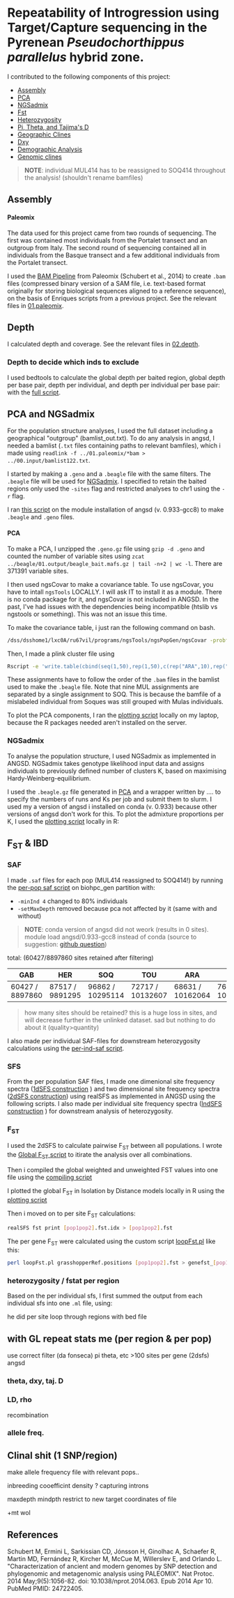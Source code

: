 # Repeatability of Introgression using Target/Capture sequencing in the Pyrenean <i>Pseudochorthippus parallelus</i> hybrid zone.

I contributed to the following components of this project: 
- [Assembly](/01.paleomix/)
- [PCA](/04.pca)
- [NGSadmix](/05.ngsadmix/)
- [Fst](/08.fst/)
- [Heterozygosity](/09.hz/)
- [Pi, Theta, and Tajima's D](/10.pi_theta_taj/)
- [Geographic Clines](/11.hzar/)
- [Dxy](/12.dxy/)
- [Demographic Analysis](/13.dadi/)
- [Genomic clines](/14.gghybrid)

> **NOTE**: individual MUL414 has to be reassigned to SOQ414 throughout the analysis! (shouldn't rename bamfiles)

## Assembly
#### Paleomix
The data used for this project came from two rounds of sequencing. The first was contained most individuals from the Portalet transect and an outgroup from Italy. The second round of sequencing contained all in individuals from the Basque transect and a few additional individuals from the Portalet transect.

I used the [BAM Pipeline](https://paleomix.readthedocs.io/en/stable/bam_pipeline/index.html) from Paleomix (Schubert et al., 2014) to create ``.bam`` files (compressed binary version of a SAM file, i.e. text-based format originally for storing biological sequences aligned to a reference sequence), on the basis of Enriques scripts from a previous project. See the relevant files in [01.paleomix](/01.paleomix/README.md).

## Depth

I calculated depth and coverage. See the relevant files in [02.depth](02.depth/).

### Depth to decide which inds to exclude 

I used bedtools to calculate the global depth per baited region, global depth per base pair, depth per individual, and depth per individual per base pair: with the [full script](02.depth/bedtools/full_script.sh).

## PCA and NGSadmix

For the population structure analyses, I used the full dataset including a geographical "outgroup" (bamlist_out.txt). To do any analysis in angsd, I needed a bamlist (`.txt` files containing paths to relevant bamfiles), which i made using `readlink -f ../01.paleomix/*bam > ../00.input/bamlist122.txt`.  

I started by making a `.geno` and a `.beagle` file with the same filters. The ``.beagle`` file will be used for [NGSadmix](#ngsadmix). I specified to retain the baited regions only used the `-sites` flag and restricted analyses to chr1 using the `-r` flag.

I ran [this script](03.beagle/beagle.sh) on the module installation of angsd (v. 0.933-gcc8) to make `.beagle` and `.geno` files.

#### PCA 

To make a PCA, I unzipped the `.geno.gz` file using `gzip -d .geno` and counted the number of variable sites using `zcat ../beagle/01.output/beagle_bait.mafs.gz | tail -n+2 | wc -l`. There are 371391 variable sites.

I then used ngsCovar to make a covariance table. To use ngsCovar, you have to intall `ngsTools` LOCALLY. I will ask IT to install it as a module. There is no conda package for it, and ngsCovar is not included in ANGSD. In the past, I've had issues with the dependencies being incompatible (htslib vs ngstools or something). This was not an issue this time.

To make the covariance table, i just ran the following command on bash.
```bash
/dss/dsshome1/lxc0A/ru67vil/programs/ngsTools/ngsPopGen/ngsCovar -probfile ../beagle/01.output/beagle_bait.geno -outfile beagle_bait.covar -nind 98 -nsites 371391 -call 0 -norm 0` 
```
Then, I made a plink cluster file using 

```bash
Rscript -e 'write.table(cbind(seq(1,50),rep(1,50),c(rep("ARA",10),rep("ESC",5),rep("FOR",8),rep("GAB",5),rep("HER",10),rep("LAN",10),rep("MUL",7),rep("SOQ",1),rep("MUL",2),rep("PAZ",10),rep("POR",10),rep("SOQ",10),rep("TOU",10))),row.names=F,col.names=c("FID","IID","CLUSTER"),sep ="\t",file="plink_bait98.clst",quote=F)'
```
These assignments have to follow the order of the ``.bam`` files in the bamlist used to make the ``.beagle`` file.
Note that nine MUL assignments are separated by a single assignment to SOQ. This is because the bamfile of a mislabeled individual from Soques was still grouped with Mulas individuals. 

To plot the PCA components, I ran the [plotting script](04.04.pca/bait_pca.R) locally on my laptop, because the R packages needed aren't installed on the server. 

### NGSadmix

To analyse the population structure, I used NGSadmix as implemented in ANGSD. NGSadmix takes genotype likelihood input data and assigns individuals to previously defined number of clusters K, based on maximising Hardy-Weinberg-equilibrium. 

I used the ``.beagle.gz`` file generated in [PCA](#pca) and a wrapper written by .... to specify the numbers of runs and Ks per job and submit them to slurm. I used my a version of angsd i installed on conda (v. 0.933) because other versions of angsd don't work for this.
To plot the admixture proportions per K, I used the [plotting script](05.ngsadmix/ngsadmix.R) locally in R:

## F<sub>ST</sub> & IBD

### SAF
I made ``.saf`` files for each pop (MUL414 reassigned to SOQ414!) by running the [per-pop saf script](06.saf/SAF_all_pop.sh) on biohpc_gen partition with: 
- `-minInd 4` changed to 80% individuals
- `-setMaxDepth` removed because pca not affected by it (same with and without)

> **NOTE**: conda version of angsd did not weork (results in 0 sites). module load angsd/0.933-gcc8 instead of conda (source to suggestion: [github question](https://github.com/ANGSD/angsd/issues/385))

total: (60427/8897860 sites retained after filtering)

GAB | HER | SOQ | TOU | ARA | POR | MUL | FOR | PAZ | LAN | ESC
----|-----|-----|-----|-----|-----|-----|-----|-----|-----|-----|
60427 / 8897860 | 87517 / 9891295 | 96862 / 10295114 | 72717 / 10132607 | 68631 / 10162064 | 76725 / 10385723 | 78271 / 10070649 | 55741 / 9846189 | 55181 / 10038083 | 62874 / 10168991 | 48222 / 9022308

> how many sites should be retained?
> this is a huge loss in sites, and will decrease further in the unlinked dataset. sad but nothing to do about it (quality>quantity)

I also made per individual SAF-files for downstream heterozygosity calculations using the [per-ind-saf script](06.saf/SAF_all_ind.sh).

### SFS
From the per population SAF files, I made one dimenional site frequency spectra ([1dSFS construction](07.sfs/1DSFS_all.sh) ) and two dimensional site frequency spectra ([2dSFS construction](07.sfs/2DSFS_all.sh)) using realSFS as implemented in ANGSD using the following scripts. I also made per individual site frequency spectra ([IndSFS construction](07.sfs/indSFS_all.sh) ) for downstream analysis of heterozygosity.

### F<sub>ST</sub>
I used the 2dSFS to calculate pairwise F<sub>ST</sub> between all populations. I wrote the [Global F<sub>ST</sub> script](08.fst/FST_global_all.sh) to itirate the analysis over all combinations. 

Then i compiled the global weighted and unweighted FST values into one file using the [compiling script](08.fst/compile_FST_global_all.sh)

I plotted the global F<sub>ST</sub> in Isolation by Distance models locally in R using the [plotting script](08.fst/fst.R)

Then i moved on to per site F<sub>ST</sub> calculations: 
```bash
realSFS fst print [pop1pop2].fst.idx > [pop1pop2].fst
```

The per gene F<sub>ST</sub> were calculated using the custom script [loopFst.pl](08.fst/loopFst.pl) like this:
```bash
perl loopFst.pl grasshopperRef.positions [pop1pop2].fst > genefst_[pop1pop2]
```

###  heterozygosity / fstat per region
Based on the per individual sfs, I first summed the output from each individual sfs into one `.ml` file, using: 


he did per site
loop through regions with bed file

## with GL repeat stats me (per region & per pop)
use correct filter (da fonseca)
pi theta, etc >100 sites per gene (2dsfs) angsd

### theta, dxy, taj. D 

### LD, rho
recombination

### allele freq. 

## Clinal shit (1 SNP/region)
make allele frequency file with relevant pops.. 

inbreeding cooefficint density ?
capturing introns

maxdepth
mindpth
restrict to new target coordinates of file

+mt wol

## References 
Schubert M, Ermini L, Sarkissian CD, Jónsson H, Ginolhac A, Schaefer R, Martin MD, Fernández R, Kircher M, McCue M, Willerslev E, and Orlando L. "Characterization of ancient and modern genomes by SNP detection and phylogenomic and metagenomic analysis using PALEOMIX". Nat Protoc. 2014 May;9(5):1056-82. doi: 10.1038/nprot.2014.063. Epub 2014 Apr 10. PubMed PMID: 24722405.